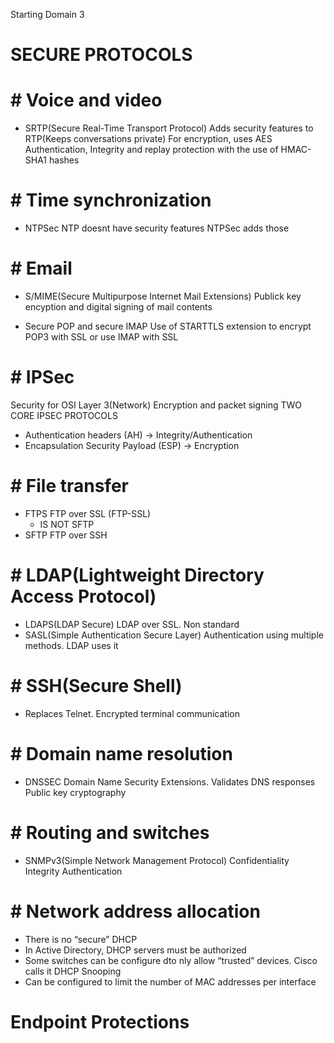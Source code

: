 Starting Domain 3

# SECURE PROTOCOLS
# # Voice and video

 - SRTP(Secure Real-Time Transport Protocol)
	 Adds security features to RTP(Keeps conversations private)
	 For encryption, uses AES
	 Authentication, Integrity and replay protection with the use of HMAC-SHA1 hashes
# # Time synchronization
- NTPSec
	NTP doesnt have security features
	 NTPSec adds those

# # Email
- S/MIME(Secure Multipurpose Internet Mail Extensions)
	Publick key encyption and digital signing of mail contents

- Secure POP and secure IMAP
	Use of STARTTLS extension to encrypt POP3 with SSL or use IMAP with SSL

# # IPSec
Security for OSI Layer 3(Network)
Encryption and packet signing
TWO CORE IPSEC PROTOCOLS
- Authentication headers (AH) → Integrity/Authentication
- Encapsulation Security Payload (ESP) → Encryption
# # File transfer
- FTPS
	FTP over SSL (FTP-SSL)
	- IS NOT SFTP
- SFTP
	FTP over  SSH
# # LDAP(Lightweight Directory Access Protocol)
- LDAPS(LDAP Secure)
	LDAP over SSL. Non standard
- SASL(Simple Authentication Secure Layer)
	Authentication using multiple methods. LDAP uses it
# # SSH(Secure Shell)
- Replaces Telnet. Encrypted terminal communication
# # Domain name resolution
- DNSSEC
	Domain Name Security Extensions. Validates DNS responses
	Public key cryptography
# # Routing and switches
- SNMPv3(Simple Network Management Protocol)
	Confidentiality
	Integrity
	Authentication
# # Network address allocation
- There is no “secure” DHCP
- In Active Directory, DHCP servers must be authorized
- Some switches can be configure dto nly allow “trusted” devices. Cisco calls it DHCP Snooping
- Can be configured to limit  the number of MAC addresses per interface

# Endpoint Protections

